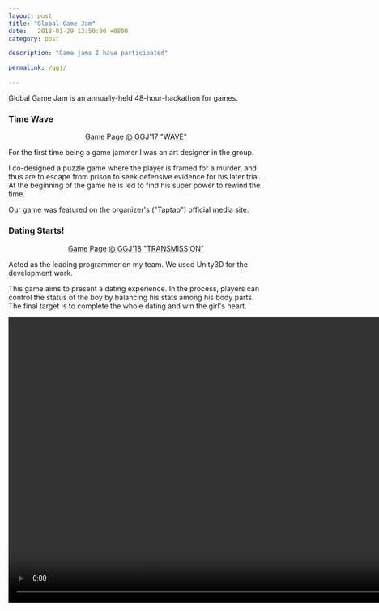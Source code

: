 ```yaml
---
layout: post
title: "Global Game Jam"
date:   2018-01-29 12:50:00 +0800
category: post

description: "Game jams I have participated"

permalink: /ggj/

---
```


Global Game Jam is an annually-held 48-hour-hackathon for games.

<h3>Time Wave</h3>

<center><a href="https://globalgamejam.org/2017/games/%E6%97%B6%E9%97%B4%E6%B3%A2" class="button button-pill button-tiny button-highlight">Game Page @ GGJ'17 "WAVE"</a></center>

For the first time being a game jammer I was an art designer in the group.

I co-designed a puzzle game where the player is framed for a murder, and thus are to escape from prison to seek defensive evidence for his later trial. At the beginning of the game he is led to find his super power to rewind the time.

Our game was featured on the organizer's ("Taptap") official media site.

<h3>Dating Starts!</h3>

<center><a href="https://globalgamejam.org/2018/games/dating-starts" class="button button-pill button-tiny button-highlight">Game Page @ GGJ'18 "TRANSMISSION"</a></center>

Acted as the leading programmer on my team. We used Unity3D for the development work.

This game aims to present a dating experience. In the process, players can control the status of the boy by balancing his stats among his body parts. The final target is to complete the whole dating and win the girl's heart.

<center>
<div>
<video width="900" height="563" controls="controls">
  <source src="/assets/videos/ggj_group16.mp4" type="video/mp4">
</video>
</div>
</center>

